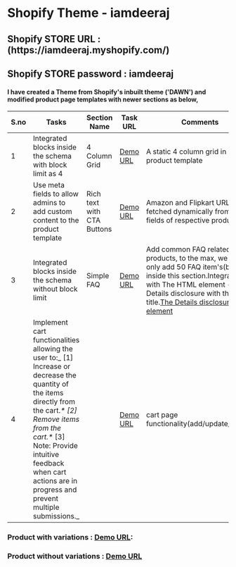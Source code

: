 

<h1 align="left">Shopify Theme - iamdeeraj</h1>

<h2 align="left">Shopify STORE URL : (https://iamdeeraj.myshopify.com/) </h2>
<h2 align="left">Shopify STORE password : iamdeeraj </h2>

<h4 align="left">I have created a Theme from Shopify's inbuilt theme ('DAWN') and modified product page templates with newer sections as below,</h4>


  | S.no | Tasks                                                                          | Section Name               | Task URL                                                                                          | Comments                                                                                              |
|------|-------------------------------------------------------------------------------|----------------------------|---------------------------------------------------------------------------------------------------|-------------------------------------------------------------------------------------------------------|
| 1    | Integrated blocks inside the schema with block limit as 4                     | 4 Column Grid              | [Demo URL](https://iamdeeraj.myshopify.com/products/the-3p-fulfilled-snowboard#four-col-grid-section) | A static 4 column grid in product template                                                            |
| 2    | Use meta fields to allow admins to add custom content to the product template | Rich text with CTA Buttons | [Demo URL](https://iamdeeraj.myshopify.com/products/the-3p-fulfilled-snowboard#helpful-wrapper)       | Amazon and Flipkart URL's are fetched dynamically from meta-fields of respective products.            |
| 3    | Integrated blocks inside the schema without block limit                       | Simple FAQ                 | [Demo URL](https://iamdeeraj.myshopify.com/products/the-collection-snowboard-liquid#common-faqs)      | Add common FAQ related to products, to the max, we can only add 50 FAQ item's(blocks) inside this section.Integrated with The HTML element -Details disclosure with the title.[The Details disclosure element](https://developer.mozilla.org/en-US/docs/Web/HTML/Element/details) |
| 4    | Implement cart functionalities allowing the user to:_  [1]  Increase or decrease the quantity of the items directly from the cart._*  [2]  Remove items from the cart.*_ [3]  Note: Provide intuitive feedback when cart actions are in progress and prevent multiple submissions._                         |                            | [Demo URL](https://iamdeeraj.myshopify.com/cart)                                                     | cart page functionality(add/update/delete) |



### Product with variations : [Demo URL](https://iamdeeraj.myshopify.com/products/the-3p-fulfilled-snowboard):


### Product without variations :  [Demo URL](https://iamdeeraj.myshopify.com/products/the-collection-snowboard-hydrogen)



